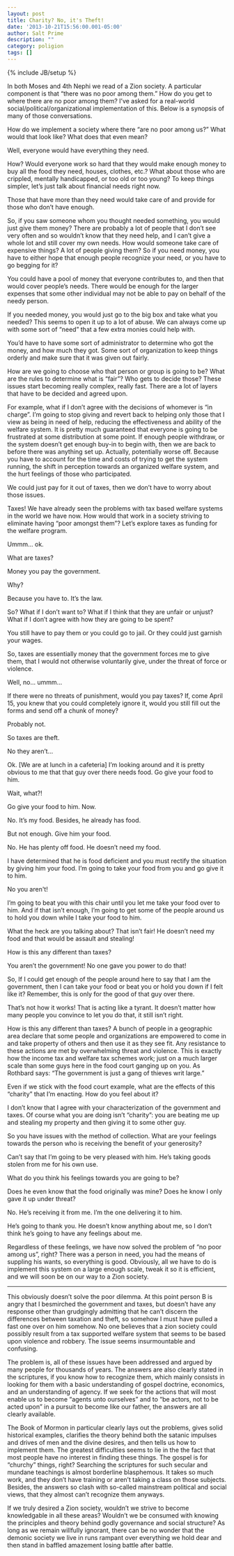 ```yaml
---
layout: post
title: Charity? No, it's Theft!
date: '2013-10-21T15:56:00.001-05:00'
author: Salt Prime
description: ""
category: poligion
tags: []
---
```

{% include JB/setup %}

In both Moses and 4th Nephi we read of a Zion society. A particular
component is that “there was no poor among them.” How do you get to
where there are no poor among them? I’ve asked for a real-world
social/political/organizational implementation of this. Below is a
synopsis of many of those conversations.

<i class="fa fa-user fa-lg yellow-text"></i>
How do we implement a society where there “are no poor among us?”
What would that look like? What does that even mean?

<i class="fa fa-user fa-lg purple-text"></i>
Well, everyone would have everything they need.

<i class="fa fa-user fa-lg yellow-text"></i>
How? Would everyone work so hard that they would make enough money
to buy all the food they need, houses, clothes, etc.? What about those
who are crippled, mentally handicapped, or too old or too young? To
keep things simpler, let’s just talk about financial needs right now.

<i class="fa fa-user fa-lg purple-text"></i>
Those that have more than they need would take care of and provide
for those who don’t have enough.

<i class="fa fa-user fa-lg yellow-text"></i>
So, if you saw someone whom you thought needed something, you would
just give them money? There are probably a lot of people that I don’t
see very often and so wouldn’t know that they need help, and I can’t
give a whole lot and still cover my own needs. How would someone take
care of expensive things? A lot of people giving them? So if you need
money, you have to either hope that enough people recognize your need,
or you have to go begging for it?

<i class="fa fa-user fa-lg purple-text"></i>
You could have a pool of money that everyone contributes to, and
then that would cover people’s needs. There would be enough for the
larger expenses that some other individual may not be able to pay on
behalf of the needy person.

<i class="fa fa-user fa-lg yellow-text"></i>
If you needed money, you would just go to the big box and take what
you needed? This seems to open it up to a lot of abuse. We can always
come up with some sort of “need” that a few extra monies could help
with.

<i class="fa fa-user fa-lg purple-text"></i>
You’d have to have some sort of administrator to determine who got
the money, and how much they got. Some sort of organization to keep
things orderly and make sure that it was given out fairly.

<i class="fa fa-user fa-lg yellow-text"></i>
How are we going to choose who that person or group is going to be?
What are the rules to determine what is “fair”? Who gets to decide
those? These issues start becoming really complex, really fast. There
are a lot of layers that have to be decided and agreed upon.

For example, what if I don’t agree with the decisions of whomever is
“in charge”. I’m going to stop giving and revert back to helping only
those that I view as being in need of help, reducing the effectiveness
and ability of the welfare system. It is pretty much guaranteed that
everyone is going to be frustrated at some distribution at some point.
If enough people withdraw, or the system doesn’t get enough buy-in to
begin with, then we are back to before there was anything set up.
Actually, potentially worse off. Because you have to account for the
time and costs of trying to get the system running, the shift in
perception towards an organized welfare system, and the hurt feelings
of those who participated.

<i class="fa fa-user fa-lg purple-text"></i>
We could just pay for it out of taxes, then we don’t have to worry
about those issues.

<i class="fa fa-user fa-lg yellow-text"></i>
Taxes! We have already seen the problems with tax based welfare
systems in the world we have now. How would that work in a society
striving to eliminate having “poor amongst them”? Let’s explore taxes
as funding for the welfare program.

<i class="fa fa-user fa-lg purple-text"></i>
Ummm... ok.

<i class="fa fa-user fa-lg yellow-text"></i>
What are taxes?

<i class="fa fa-user fa-lg purple-text"></i>
Money you pay the government.

<i class="fa fa-user fa-lg yellow-text"></i>
Why?

<i class="fa fa-user fa-lg purple-text"></i>
Because you have to. It’s the law.

<i class="fa fa-user fa-lg yellow-text"></i>
So? What if I don’t want to? What if I think that they are unfair
or unjust? What if I don’t agree with how they are going to be spent?

<i class="fa fa-user fa-lg purple-text"></i>
You still have to pay them or you could go to jail. Or they could
just garnish your wages.

<i class="fa fa-user fa-lg yellow-text"></i>
So, taxes are essentially money that the government forces me to
give them, that I would not otherwise voluntarily give, under the
threat of force or violence.

<i class="fa fa-user fa-lg purple-text"></i>
Well, no... ummm...

<i class="fa fa-user fa-lg yellow-text"></i>
If there were no threats of punishment, would you pay taxes? If,
come April 15, you knew that you could completely ignore it, would you
still fill out the forms and send off a chunk of money?

Probably not.

<i class="fa fa-user fa-lg yellow-text"></i>
So taxes are theft.

<i class="fa fa-user fa-lg purple-text"></i>
No they aren’t...

<i class="fa fa-user fa-lg yellow-text"></i>
Ok. [We are at lunch in a cafeteria] I’m looking around and it is
pretty obvious to me that that guy over there needs food. Go give your
food to him.

<i class="fa fa-user fa-lg purple-text"></i>
Wait, what?!

<i class="fa fa-user fa-lg yellow-text"></i>
Go give your food to him. Now.

<i class="fa fa-user fa-lg purple-text"></i>
No. It’s my food. Besides, he already has food.

<i class="fa fa-user fa-lg yellow-text"></i>
But not enough. Give him your food.

<i class="fa fa-user fa-lg purple-text"></i>
No. He has plenty off food. He doesn’t need my food.

<i class="fa fa-user fa-lg yellow-text"></i>
I have determined that he is food deficient and you must rectify
the situation by giving him your food. I’m going to take your food
from you and go give it to him.

<i class="fa fa-user fa-lg purple-text"></i>
No you aren't!

<i class="fa fa-user fa-lg yellow-text"></i>
I’m going to beat you with this chair until you let me take your
food over to him. And if that isn’t enough, I’m going to get some of
the people around us to hold you down while I take your food to him.

What the heck are you talking about? That isn’t fair! He doesn’t
need my food and that would be assault and stealing!

<i class="fa fa-user fa-lg yellow-text"></i>
How is this any different than taxes?

<i class="fa fa-user fa-lg purple-text"></i>
You aren’t the government! No one gave you power to do that!

<i class="fa fa-user fa-lg yellow-text"></i>
So, If I could get enough of the people around here to say that I
am the government, then I can take your food or beat you or hold you
down if I felt like it? Remember, this is only for the good of that
guy over there.

<i class="fa fa-user fa-lg purple-text"></i>
That’s not how it works! That is acting like a tyrant. It doesn’t
matter how many people you convince to let you do that, it still isn’t
right.

<i class="fa fa-user fa-lg yellow-text"></i>
How is this any different than taxes? A bunch of people in a
geographic area declare that some people and organizations are
empowered to come in and take property of others and then use it as
they see fit. Any resistance to these actions are met by overwhelming
threat and violence. This is exactly how the income tax and welfare
tax schemes work; just on a much larger scale than some guys here in
the food court ganging up on you. As Rothbard says: “The government is
just a gang of thieves writ large.”

Even if we stick with the food court example, what are the effects of
this “charity” that I’m enacting. How do you feel about it?

<i class="fa fa-user fa-lg purple-text"></i>
I don’t know that I agree with your characterization of the
government and taxes. Of course what you are doing isn’t “charity”:
you are beating me up and stealing my property and then giving it to
some other guy.

<i class="fa fa-user fa-lg yellow-text"></i>
So you have issues with the method of collection. What are your
feelings towards the person who is receiving the benefit of your
generosity?

<i class="fa fa-user fa-lg purple-text"></i>
Can’t say that I’m going to be very pleased with him. He’s taking
goods stolen from me for his own use.

<i class="fa fa-user fa-lg yellow-text"></i>
What do you think his feelings towards you are going to be?

<i class="fa fa-user fa-lg purple-text"></i>
Does he even know that the food originally was mine? Does he know I
only gave it up under threat?

<i class="fa fa-user fa-lg yellow-text"></i>
No. He’s receiving it from me. I’m the one delivering it to him.

<i class="fa fa-user fa-lg purple-text"></i>
He’s going to thank you. He doesn’t know anything about me, so I
don’t think he’s going to have any feelings about me.

<i class="fa fa-user fa-lg yellow-text"></i>
Regardless of these feelings, we have now solved the problem of “no
poor among us”, right? There was a person in need, you had the means
of suppling his wants, so everything is good. Obviously, all we have
to do is implement this system on a large enough scale, tweak it so it
is efficient, and we will soon be on our way to a Zion society.

----

This obviously doesn’t solve the poor dilemma. At this point person <span class="purple-text"> B</span>
is angry that I besmirched the government and taxes, but doesn’t have
any response other than grudgingly admitting that he can’t discern the
differences between taxation and theft, so somehow I must have pulled
a fast one over on him somehow. No one believes that a zion society
could possibly result from a tax supported welfare system that seems
to be based upon violence and robbery. The issue seems insurmountable
and confusing.

The problem is, all of these issues have been addressed and argued by
many people for thousands of years. The answers are also clearly
stated in the scriptures, if you know how to recognize them, which
mainly consists in looking for them with a basic understanding of
gospel doctrine, economics, and an understanding of agency. If we seek
for the actions that will most enable us to become “agents unto
ourselves” and to “be actors, not to be acted upon” in a pursuit to
become like our father, the answers are all clearly available.

The Book of Mormon in particular clearly lays out the problems, gives
solid historical examples, clarifies the theory behind both the
satanic impulses and drives of men and the divine desires, and then
tells us how to implement them. The greatest difficulties seems to lie
in the the fact that most people have no interest in finding these
things. The gospel is for “churchy” things, right? Searching the
scriptures for such secular and mundane teachings is almost borderline
blasphemous. It takes so much work, and they don’t have training or
aren’t taking a class on those subjects. Besides, the answers so clash
with so-called mainstream political and social views, that they almost
can’t recognize them anyways.

If we truly desired a Zion society, wouldn’t we strive to become
knowledgable in all these areas? Wouldn’t we be consumed with knowing
the principles and theory behind godly governance and social
structure? As long as we remain willfully ignorant, there can be no
wonder that the demonic society we live in runs rampant over
everything we hold dear and then stand in baffled amazement losing
battle after battle.
